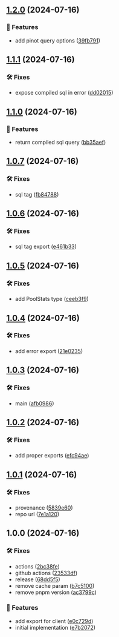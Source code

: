 ## [1.2.0](https://github.com/SkeLLLa/pinot-noir/compare/v1.1.1...v1.2.0) (2024-07-16)

### 🚀 Features

* add pinot query options ([39fb791](https://github.com/SkeLLLa/pinot-noir/commit/39fb791c18f0b6d6ecd07917f31c103170e1b216))

## [1.1.1](https://github.com/SkeLLLa/pinot-noir/compare/v1.1.0...v1.1.1) (2024-07-16)

### 🛠 Fixes

* expose compiled sql in error ([dd02015](https://github.com/SkeLLLa/pinot-noir/commit/dd020151bf79a6b6365100c355e8d8eb33c255c8))

## [1.1.0](https://github.com/SkeLLLa/pinot-noir/compare/v1.0.7...v1.1.0) (2024-07-16)

### 🚀 Features

* return compiled sql query ([bb35aef](https://github.com/SkeLLLa/pinot-noir/commit/bb35aef37b7fbfa6f635d4c1436584bf88226c0c))

## [1.0.7](https://github.com/SkeLLLa/pinot-noir/compare/v1.0.6...v1.0.7) (2024-07-16)

### 🛠 Fixes

* sql tag ([fb84788](https://github.com/SkeLLLa/pinot-noir/commit/fb847885db47b87797bd67f65471cc706f2b12bd))

## [1.0.6](https://github.com/SkeLLLa/pinot-noir/compare/v1.0.5...v1.0.6) (2024-07-16)

### 🛠 Fixes

* sql tag export ([e461b33](https://github.com/SkeLLLa/pinot-noir/commit/e461b333fc6793d2ed04ee7a43c92c00ba8dbe67))

## [1.0.5](https://github.com/SkeLLLa/pinot-noir/compare/v1.0.4...v1.0.5) (2024-07-16)

### 🛠 Fixes

* add PoolStats type ([ceeb3f9](https://github.com/SkeLLLa/pinot-noir/commit/ceeb3f96213229e32ef3c935576ac99a1c7a87e6))

## [1.0.4](https://github.com/SkeLLLa/pinot-noir/compare/v1.0.3...v1.0.4) (2024-07-16)

### 🛠 Fixes

* add error export ([21e0235](https://github.com/SkeLLLa/pinot-noir/commit/21e0235ce33b0887b537b3348b16a4b047e6673f))

## [1.0.3](https://github.com/SkeLLLa/pinot-noir/compare/v1.0.2...v1.0.3) (2024-07-16)

### 🛠 Fixes

* main ([afb0986](https://github.com/SkeLLLa/pinot-noir/commit/afb09862c439537854df4a65c21e9c8ba039f1c3))

## [1.0.2](https://github.com/SkeLLLa/pinot-noir/compare/v1.0.1...v1.0.2) (2024-07-16)

### 🛠 Fixes

* add proper exports ([efc94ae](https://github.com/SkeLLLa/pinot-noir/commit/efc94ae290d1d310243b37a25f8a9fa26b7a0cd0))

## [1.0.1](https://github.com/SkeLLLa/pinot-noir/compare/v1.0.0...v1.0.1) (2024-07-16)

### 🛠 Fixes

* provenance ([5839e60](https://github.com/SkeLLLa/pinot-noir/commit/5839e60c4a9c6efec618fbc1a2eeea07231973f6))
* repo url ([7e1a120](https://github.com/SkeLLLa/pinot-noir/commit/7e1a120363bcceb5dde26012e87f5cb30254c2b5))

## 1.0.0 (2024-07-16)

### 🛠 Fixes

* actions ([2bc38fe](https://github.com/SkeLLLa/pinot-noir/commit/2bc38fe500c288b6919bd253e59f272f1ea42b45))
* github actions ([23533df](https://github.com/SkeLLLa/pinot-noir/commit/23533df005d1f798701d022a947e2f1a3d27a815))
* release ([68dd5f5](https://github.com/SkeLLLa/pinot-noir/commit/68dd5f55eeb8f4d1a2487b344c34a64a0cba25b3))
* remove cache param ([b7c5100](https://github.com/SkeLLLa/pinot-noir/commit/b7c5100ee477048c4a33012bc12143bc2cd19ff8))
* remove pnpm version ([ac3799c](https://github.com/SkeLLLa/pinot-noir/commit/ac3799c350de011c85286ebee301b845e24cad16))

### 🚀 Features

* add export for client ([e0c729d](https://github.com/SkeLLLa/pinot-noir/commit/e0c729d48a472f4da68336378f2b6f8d2850923f))
* initial implementation ([e7b2072](https://github.com/SkeLLLa/pinot-noir/commit/e7b2072405f000b26b268afb7ad9332cb8aa97bf))
